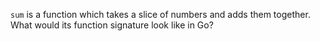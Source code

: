 `sum` is a function which takes a slice of numbers and adds them together. What would its function signature look like in Go?